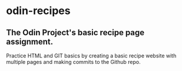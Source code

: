 # odin-recipes
## The Odin Project's basic recipe page assignment.
Practice HTML and GIT basics by creating a basic recipe website with multiple pages and making commits to the Github repo.
